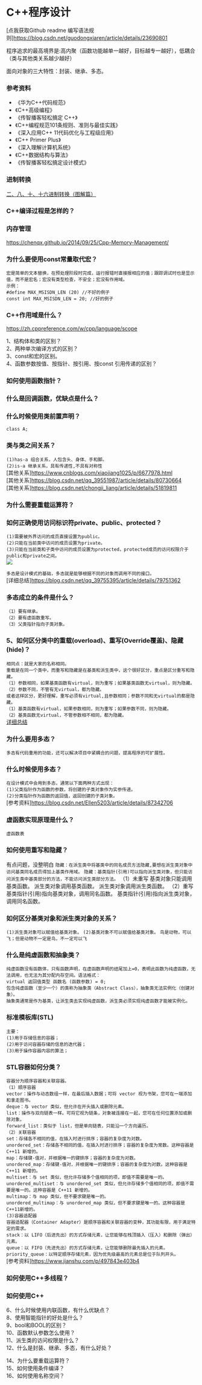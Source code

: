 # C++程序设计<br>

[点我获取Github readme 编写语法规则]https://blog.csdn.net/guodongxiaren/article/details/23690801<br>

程序追求的最高境界是:高内聚（函数功能越单一越好，目标越专一越好），低耦合（类与其他类关系越少越好）<br>

面向对象的三大特性：封装、继承、多态。<br>

### 参考资料<br>
* 《华为C++代码规范》<br>
* 《C++高级编程》<br>
* 《传智播客轻松搞定 C++》<br>
* 《C++编程规范101条规则、准则与最佳实践》<br>
* 《深入应用C++ 11代码优化与工程级应用》<br>
* 《C++ Primer Plus》<br>
* 《深入理解计算机系统》<br>
* 《C++数据结构与算法》<br>
* 《传智播客轻松搞定设计模式》<br>


### 进制转换<br>
[二、八、十、十六进制转换（图解篇）](https://www.cnblogs.com/gaizai/p/4233780.html)<br>

### C++编译过程是怎样的？<br>

### 内存管理
https://chenqx.github.io/2014/09/25/Cpp-Memory-Management/<br>

### 为什么要使用const常量取代宏？<br>
`宏是简单的文本替换，在预处理阶段时完成，运行报错时直接报相应的值；跟踪调试时也是显示值，而不是宏名；宏没有类型检查，不安全；宏没有作用域。`<br>
`示例：`<br>
`#define MAX_MSISDN_LEN (20) //不好的例子`<br>
`const int MAX_MSISDN_LEN = 20; //好的例子`<br>

### C++作用域是什么？<br>
https://zh.cppreference.com/w/cpp/language/scope<br>

1、结构体和类的区别？<br>
2、两种单次编译方式的区别？<br>
3、const和宏的区别。<br>
4、函数参数按值、按指针、按引用、按const 引用传递的区别？<br>

### 如何使用函数指针？<br>

### 什么是回调函数，优缺点是什么？<br>


### 什么时候使用类前置声明？<br>
`class A;`

### 类与类之间关系？<br>
`(1)has-a 组合关系，人包含头、身体、手和脚。`<br>
`(2)is-a 继承关系，具有传递性,不具有对称性`<br>
[其他关系]https://www.cnblogs.com/xiaojiang1025/p/6677978.html<br>
[其他关系]https://blog.csdn.net/qq_39551987/article/details/80730664<br>
[其他关系]https://blog.csdn.net/chongji_liang/article/details/51819811<br>

### 为什么需要重载运算符？<br>

### 如何正确使用访问标识符private、public、protected？<br>
`(1)需要被外界访问的成员直接设置为public。`<br>
`(2)只能在当前类中访问的成员设置为private。`<br>
`(3)只能在当前类和子类中访问的成员设置为protected，protected成员的访问权限介于public和private之间。`<br>
![](https://github.com/MarsXiaolei/CPlusPlus/blob/master/%E6%89%B9%E6%B3%A8%202020-05-14%20113253.png)

`多态是设计模式的基础，多态就是能够根据不同的对象而调用不同的接口。`<br>
[详细总结]https://blog.csdn.net/qq_39755395/article/details/79751362

### 多态成立的条件是什么？<br>
`（1）要有继承。`<br>
`（2）要有虚函数重写。`<br>
`（3）父类指针指向子类对象。`<br>

### 5、如何区分类中的重载(overload)、重写(Override覆盖)、隐藏(hide)？<br>
`相同点：就是大家的名称相同。`<br>
`重载是在同一个类中，而重写和隐藏是在基类和派生类中，这个很好区分，重点是区分重写和隐藏。`<br>
`（1）参数相同，如果基类函数有virtual，则为重写；如果基类函数无virtual，则为隐藏。`<br>
`（2）参数不同，不管有无virtual，都为隐藏。`<br>
`或者这样区分，更好理解，重写必须有virtual,且参数相同；参数不同和无virtual的都是隐藏。`<br>
`（1）基类函数有virtual，如果参数相同，则为重写；如果参数不同，则为隐藏。`<br>
`（2）基类函数无virtual，不管参数相不相同，都为隐藏。`<br>
[详细总结](https://blog.csdn.net/jixingzhong/article/details/1858943)<br>

### 为什么要用多态？<br>
`多态有代码重用的功能，还可以解决项目中紧耦合的问题，提高程序的可扩展性。`<br>

### 什么时候使用多态？<br>
`在设计模式中会用到多态，通常以下面两种方式出现：`<br>
`(1)父类指针作为函数的参数，将创建的子类对象作为实参传递。`<br>
`(2)分类指针作为函数的返回值，返回创建的子类对象。`<br>
[参考资料]https://blog.csdn.net/Ellen5203/article/details/87342706

### 虚函数实现原理是什么？<br>
`虚函数表`<br>

### 如何使用重写和隐藏？<br>
有点问题，没整明白
`隐藏：在派生类中将基类中的同名成员方法隐藏,要想在派生类对象中访问基类同名成员得加上基类作用域。`
`隐藏：基类指针(引用)可以指向派生类对象，但只能访问派生类中基类部分的方法，不能访问派生类部分方法。`
（1）未重写
基类对象只能调用基类函数。
派生类对象调用基类函数。
派生类对象调用派生类函数。
（2）重写
基类指针(引用)指向基类对象，调用同名函数。
基类指针(引用)指向派生类对象，调用同名函数。

### 如何区分基类对象和派生类对象的关系？<br>
`(1)派生类对象可以赋值给基类对象。`
`(2)基类对象不可以赋值给基类对象。`
`鸟是动物，可以飞；但是动物不一定是鸟，不一定可以飞`

### 什么是纯虚函数和抽象类？<br>
`纯虚函数没有函数体，只有函数声明，在虚函数声明的结尾加上=0，表明此函数为纯虚函数，无法调用，也无法为其分配内存空间。语法格式：`<br>
`virtual 返回值类型 函数名 (函数参数) = 0;`<br>
`包含纯虚函数（至少一个）的类称为抽象类（Abstract Class），抽象类无法实例化（创建对象）。`<br>
`抽象类通常是作为基类，让派生类去实现纯虚函数，派生类必须实现纯虚函数才能被实例化。`<br>

### 标准模板库(STL)
`主要：`<br>
`(1)用于存储信息的容器；`<br>
`(2)用于访问容器存储的信息的迭代器；`<br>
`(3)用于操作容器内容的算法；`<br>

### STL容器如何分类？
`容器分为顺序容器和关联容器。`<br>
`（1）顺序容器`<br>
`vector：操作与动态数组一样，在最后插入数据；可将 vector 视为书架，您可在一端添加和拿走图书。`<br>
`deque：与 vector 类似，但允许在开头插入或删除元素。`<br>
`list：操作与双向链表一样。可将它视为链条，对象被连接在一起，您可在任何位置添加或删除对象。`<br>
`forward_list：类似于 list，但是单向链表，只能沿一个方向遍历。`<br>
`（2）关联容器`<br>
`set：存储各不相同的值，在插入时进行排序；容器的复杂度为对数。`<br>
`unordered_set：存储各不相同的值，在插入时进行排序；容器的复杂度为常数。这种容器是 C++11 新增的。`<br>
`map：存储键-值对，并根据唯一的键排序；容器的复杂度为对数。`<br>
`unordered_map：存储键-值对，并根据唯一的键排序；容器的复杂度为对数。这种容器是C++11 新增的。`<br>
`multiset：与 set 类似，但允许存储多个值相同的项，即值不需要是唯一的。`<br>
`unordered_multiset：与 unordered_set 类似，但允许存储多个值相同的项，即值不需要是唯一的。这种容器是 C++11 新增的。`<br>
`multimap：与 map 类似，但不要求键是唯一的。`<br>
`unordered_multimap：与 unordered_map 类似，但不要求键是唯一的。这种容器是C++11新增的。`<br>
`(3)容器适配器`<br>
`容器适配器（Container Adapter）是顺序容器和关联容器的变种，其功能有限，用于满足特定的需求。`<br>
`stack：以 LIFO（后进先出）的方式存储元素，让您能够在栈顶插入（压入）和删除（弹出）元素。`<br>
`queue：以 FIFO（先进先出）的方式存储元素，让您能够删除最先插入的元素。`<br>
`priority_queue：以特定顺序存储元素，因为优先级最高的元素总是位于队列开头。`<br>
[参考资料]https://www.jianshu.com/p/497843e403b4

### 如何使用C++多线程？

### 如何使用C++

6、什么时候使用内联函数，有什么优缺点？<br>
8、使用智能指针的好处是什么？<br>
9、bool和BOOL的区别？<br>
10、函数默认参数怎么使用？<br>
11、派生类的访问权限是什么？<br>
12、什么是封装、继承、多态，有什么好处？<br>

14、为什么要重载运算符？<br>
15、如何使用条件编译？<br>
16、如何使用名称空间？<br>



